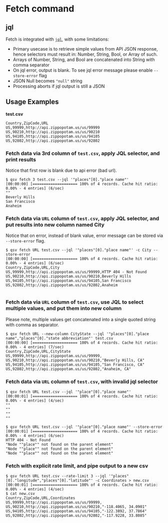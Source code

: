 # Fetch command

## jql ##

Fetch is integrated with [`jql`](https://github.com/yamafaktory/jql), with some limitations:

* Primary usecase is to retrieve simple values from API JSON response, hence selectors must result in: Number, String, Bool, or Array of such.
* Arrays of Number, String, and Bool are concatenated into String with comma separator
* On jql error, output is blank. To see jql error message please enable `--store-error` flag
* JSON Null becomes `"null"` string
* Processing aborts if jql output is still a JSON


## Usage Examples

__test.csv__

```
Country,ZipCode,URL
US,99999,http://api.zippopotam.us/us/99999
US,90210,http://api.zippopotam.us/us/90210
US,94105,http://api.zippopotam.us/us/94105
US,92802,http://api.zippopotam.us/us/92802
```


### Fetch data via 3rd column of `test.csv`, apply JQL selector, and print results

Notice that first row is blank due to api error (bad url).

```
$ qsv fetch 3 test.csv --jql '"places"[0]."place name"'
[00:00:00] [==================== 100% of 4 records. Cache hit ratio: 0.00% - 4 entries] (6/sec)
""
Beverly Hills
San Francisco
Anaheim
```

### Fetch data via `URL` column of `test.csv`, apply JQL selector, and put results into new column named City

Notice that on error, instead of blank value, error message can be stored via `--store-error` flag.

```
$ qsv fetch URL test.csv --jql '"places"[0]."place name"' -c City --store-error
[00:00:00] [==================== 100% of 4 records. Cache hit ratio: 0.00% - 4 entries] (6/sec)
Country,ZipCode,URL,City
US,99999,http://api.zippopotam.us/us/99999,HTTP 404 - Not Found
US,90210,http://api.zippopotam.us/us/90210,Beverly Hills
US,94105,http://api.zippopotam.us/us/94105,San Francisco
US,92802,http://api.zippopotam.us/us/92802,Anaheim


```

### Fetch data via `URL` column of `test.csv`, use JQL to select multiple values, and put them into new column

Please note, multiple values get concatenated into a single quoted string with comma as separator.

```
$ qsv fetch URL --new-column CityState --jql '"places"[0]."place name","places"[0]."state abbreviation"' test.csv
[00:00:00] [==================== 100% of 4 records. Cache hit ratio: 0.00% - 4 entries] (7/sec)
Country,ZipCode,URL,CityState
US,99999,http://api.zippopotam.us/us/99999,
US,90210,http://api.zippopotam.us/us/90210,"Beverly Hills, CA"
US,94105,http://api.zippopotam.us/us/94105,"San Francisco, CA"
US,92802,http://api.zippopotam.us/us/92802,"Anaheim, CA"
```

### Fetch data via `URL` column of `test.csv`, with invalid jql selector

```
$ qsv fetch URL test.csv --jql '"place"[0]."place name"'
[00:00:01] [==================== 100% of 4 records. Cache hit ratio: 0.00% - 4 entries] (4/sec)
""
""
""
""

$ qsv fetch URL test.csv --jql '"place"[0]."place name"' --store-error
[00:00:01] [==================== 100% of 4 records. Cache hit ratio: 0.00% - 4 entries] (6/sec)
HTTP 404 - Not Found
"Node ""place"" not found on the parent element"
"Node ""place"" not found on the parent element"
"Node ""place"" not found on the parent element"

```

### Fetch with explicit rate limit, and pipe output to a new csv

```
$ qsv fetch URL test.csv --rate-limit 3 --jql '"places"[0]."longitude","places"[0]."latitude"' -c Coordinates > new.csv
[00:00:01] [==================== 100% of 4 records. Cache hit ratio: 0.00% - 4 entries] (4/sec)
$ cat new.csv
Country,ZipCode,URL,Coordinates
US,99999,http://api.zippopotam.us/us/99999,
US,90210,http://api.zippopotam.us/us/90210,"-118.4065, 34.0901"
US,94105,http://api.zippopotam.us/us/94105,"-122.3892, 37.7864"
US,92802,http://api.zippopotam.us/us/92802,"-117.9228, 33.8085"
```

